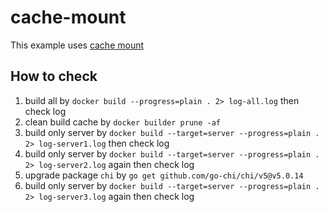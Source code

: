 # cache-mount

This example uses [cache mount](https://docs.docker.com/build/guide/mounts/)

## How to check

1. build all by `docker build --progress=plain . 2> log-all.log` then check log
2. clean build cache by `docker builder prune -af`
3. build only server by `docker build --target=server --progress=plain . 2> log-server1.log` then check log
4. build only server by `docker build --target=server --progress=plain . 2> log-server2.log` again then check log
5. upgrade package `chi` by `go get github.com/go-chi/chi/v5@v5.0.14`
6. build only server by `docker build --target=server --progress=plain . 2> log-server3.log` again then check log
